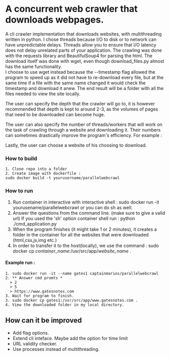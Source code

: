 # A concurrent web crawler that downloads webpages.
A cli crawler implementation that downloads websites, with multithreading written in python. I chose threads because I/O to disk or to network can have unpredictable delays.
Threads allow you to ensure that I/O latency does not delay unrelated parts of your application. The crawling was done with the requests library and BeautifulSoup4 for parsing the html. The download itself was done with wget, even though download_files.py almost has the same functionality.  
I choose to use wget instead because the --timestamp flag allowed the program to speed up as it did not have to re-download every file, but at the same time if a file with the same
name changed it would check the timestamp and download it anew.
The end result will be a folder with all the files needed to view the site locally.

The user can specify the depth that the crawler will go to, 
it is however recommended that depth is kept to around 2-3, as the volumes of pages that need to be downloaded can become huge.

The user can also specify the number of threads/workers that will work on the task of crawling through a website and downloading it. Their numbers can sometimes drastically improve 
the program's efficiency. 
For example :

Lastly, the user can choose a website of his choosing to download.




### How to build
```
1. Clone repo into a folder
2. Create image with dockerfile :
sudo docker build -t yourusername/parallelwebcrawl
```
### How to run

1. Run container in interactive with interactive shell : 
sudo docker run -it yourusename/parallelwebcrawl
or you can do sh as well.
2. Answer the questions from the command line. (make sure to give a valid url) 
If you used the 'sh' option container shell run : 
  python ./cmd_application.py
3. When the program finishes (it might take 1 or 2 minutes), it creates a folder in the container for all the websites that were downloaded (html,css,js,img etc.)
4. In order to transfer it to the host(locally), we use the command :
sudo docker cp *container_name*:/usr/src/app/*website_name* .

#### Example run :
```
1. sudo docker run -it --name gates1 captainmarios/parallelwebcrawl
2. ** Answer cmd promts * 
  > 2
  > 5
  > https://www.gatesnotes.com
3. Wait for program to finish.
3. sudo docker cp gates1:/usr/src/app/www.gatesnotes.com .
4. View the downloaded folder in my local directory.
```
## How can it be improved
- Add flag options.
- Extend cli inteface. Maybe add the option for time limit
-  URL validity checker.
- Use processes instead of multithreading.
